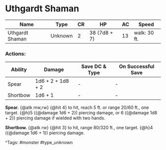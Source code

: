 # Uthgardt Shaman

| Name | Type | CR | HP | AC | Speed |
|------|------|----|----|----|-------|
| Uthgardt Shaman | Unknown | 2 | 38 (7d8 + 7) | 13 | walk: 30 ft. |

### Actions:

| Ability | Damage | Save DC & Type | On Successful Save |
|---------|--------|----------------|--------------------|
| Spear | 1d6 + 2 + 1d8 + 2 | - | - |
| Shortbow | 1d6 + 1 | - | - |


**Spear.** {@atk mw,rw} {@hit 4} to hit, reach 5 ft. or range 20/60 ft., one target. {@h}5 ({@damage 1d6 + 2}) piercing damage, or 6 ({@damage 1d8 + 2}) piercing damage if wielded with two hands.

**Shortbow.** {@atk rw} {@hit 3} to hit, range 80/320 ft., one target. {@h}4 ({@damage 1d6 + 1}) piercing damage.

^Tags: #monster #type_unknown
